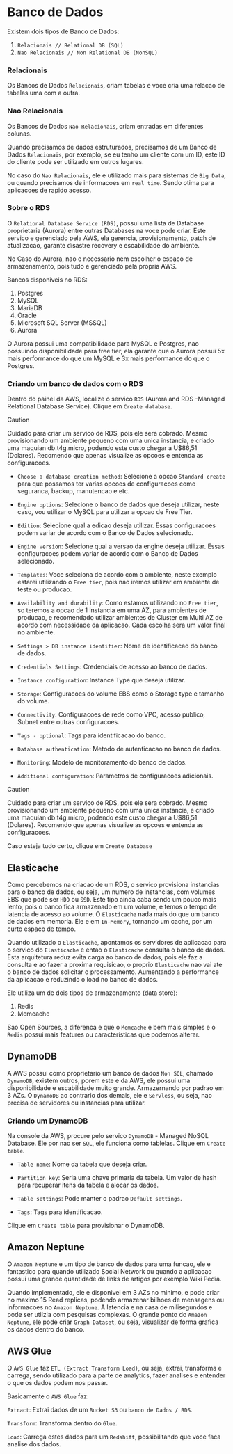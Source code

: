 # Banco de Dados
Existem dois tipos de Banco de Dados:
1. `Relacionais // Relational DB (SQL)`
2. `Nao Relacionais // Non Relational DB (NonSQL)`

### Relacionais
Os Bancos de Dados `Relacionais`, criam tabelas e voce cria uma relacao de tabelas uma com a outra.

### Nao Relacionais
Os Bancos de Dados `Nao Relacionais`, criam entradas em diferentes colunas.

Quando precisamos de dados estruturados, precisamos de um Banco de Dados `Relacionais`, por exemplo, se eu tenho um cliente com um ID, este ID do cliente pode ser utilizado em outros lugares.

No caso do `Nao Relacionais`, ele e utilizado mais para sistemas de `Big Data`, ou quando precisamos de informacoes em `real time`. Sendo otima para aplicacoes de rapido acesso.


### Sobre o RDS
O `Relational Database Service (RDS)`, possui uma lista de Database proprietaria (Aurora) entre outras Databases na voce pode criar. Este servico e gerenciado pela AWS, ela gerencia, provisionamento, patch de atualizacao, garante disastre recovery e escabilidade do ambiente.

No Caso do Aurora, nao e necessario nem escolher o espaco de armazenamento, pois tudo e gerenciado pela propria AWS.

Bancos disponiveis no RDS:
1. Postgres
2. MySQL
3. MariaDB
4. Oracle
5. Microsoft SQL Server (MSSQL)
6. Aurora

O Aurora possui uma compatibilidade para MySQL e Postgres, nao possuindo disponibilidade para free tier, ela garante que o Aurora possui 5x mais performance do que um MySQL e 3x mais performance do que o Postgres.

### Criando um banco de dados com o RDS
Dentro do painel da AWS, localize o servico `RDS` (Aurora and RDS -Managed Relational Database Service). Clique em `Create database`.

> [!CAUTION]  
> Cuidado para criar um servico de RDS, pois ele sera cobrado. Mesmo provisionando um ambiente pequeno com uma unica instancia, e criado uma maquian db.t4g.micro, podendo este custo chegar a U$86,51 (Dolares). Recomendo que apenas visualize as opcoes e entenda as configuracoes.

* `Choose a database creation method`: Selecione a opcao `Standard create` para que possamos ter varias opcoes de configuracoes como seguranca, backup, manutencao e etc.

* `Engine options`: Selecione o banco de dados que deseja utilizar, neste caso, vou utilizar o MySQL para utilizar a opcao de Free Tier.

* `Edition`: Selecione qual a edicao deseja utilizar. Essas configuracoes podem variar de acordo com o Banco de Dados selecionado. 

* `Engine version`: Selecione qual a versao da engine deseja utilizar. Essas configuracoes podem variar de acordo com o Banco de Dados selecionado.

* `Templates`: Voce seleciona de acordo com o ambiente, neste exemplo estarei utilizando o `Free tier`, pois nao iremos utilizar em ambiente de teste ou producao.

* `Availability and durability`: Como estamos utilizando no `Free tier`, so teremos a opcao de 1 instancia em uma AZ, para ambientes de producao, e recomendado utilizar ambientes de Cluster em Multi AZ de acordo com necessidade da aplicacao. Cada escolha sera um valor final no ambiente.

* `Settings > DB instance identifier`: Nome de identificacao do banco de dados.

* `Credentials Settings`: Credenciais de acesso ao banco de dados.

* `Instance configuration`: Instance Type que deseja utilizar.

* `Storage`: Configuracoes do volume EBS como o Storage type e tamanho do volume.

* `Connectivity`: Configuracoes de rede como VPC, acesso publico, Subnet entre outras configuracoes.

* `Tags - optional`: Tags para identificacao do banco.

* `Database authentication`: Metodo de autenticacao no banco de dados.

* `Monitoring`: Modelo de monitoramento do banco de dados.

* `Additional configuration`: Parametros de configuracoes adicionais.

> [!CAUTION]  
> Cuidado para criar um servico de RDS, pois ele sera cobrado. Mesmo provisionando um ambiente pequeno com uma unica instancia, e criado uma maquian db.t4g.micro, podendo este custo chegar a U$86,51 (Dolares). Recomendo que apenas visualize as opcoes e entenda as configuracoes.

Caso esteja tudo certo, clique em `Create Database`


## Elasticache
Como percebemos na criacao de um RDS, o servico provisiona instancias para o banco de dados, ou seja, um numero de instancias, com volumes EBS que pode ser `HDD` ou `SSD`. Este tipo ainda caba sendo um pouco mais lento, pois o banco fica armazenado em um volume, e temos o tempo de latencia de acesso ao volume. O `Elasticache` nada mais do que um banco de dados em memoria. Ele e em `In-Memory`, tornando um cache, por um curto espaco de tempo.

Quando utilizado o `Elasticache`, apontamos os servidores de aplicacao para o servico do `Elasticache` e entao o `Elasticache` consulta o banco de dados. Esta arquitetura reduz evita carga ao banco de dados, pois ele faz a consulta e ao fazer a proxima requisicao, o proprio `Elasticache` nao vai ate o banco de dados solicitar o processamento. Aumentando a performance da aplicacao e reduzindo o load no banco de dados.

Ele utiliza um de dois tipos de armazenamento (data store):
1. Redis
2. Memcache

Sao Open Sources, a diferenca e que o `Memcache` e bem mais simples e o `Redis` possui mais features ou caracteristicas que podemos alterar.


## DynamoDB
A AWS possui como proprietario um banco de dados `Non SQL`, chamado `DynamoDB`, existem outros, porem este e da AWS, ele possui uma disponibilidade e escabilidade muito grande. Armazernando por padrao em 3 AZs. O `DynamoDB` ao contrario dos demais, ele e `Servless`, ou seja, nao precisa de servidores ou instancias para utilizar.

### Criando um DynamoDB
Na console da AWS, procure pelo servico `DynamoDB` - Managed NoSQL Database. Ele por nao ser `SQL`, ele funciona como tablelas. Clique em `Create table`.

* `Table name`: Nome da tabela que deseja criar.

* `Partition key`: Seria uma chave primaria da tabela. Um valor de hash para recuperar itens da tabela e alocar os dados.

* `Table settings`: Pode manter o padrao `Default settings`.

* `Tags`: Tags para identificacao.

Clique em `Create table` para provisionar o DynamoDB.


## Amazon Neptune
O `Amazon Neptune` e um tipo de banco de dados para uma funcao, ele e fantastico para quando utilizado Social Network ou quando a aplicacao possui uma grande quantidade de links de artigos por exemplo Wiki Pedia.

Quando implementado, ele e disponivel em 3 AZs no minimo, e pode criar no maximo 15 Read replicas, podendo armazenar bilhoes de mensagens ou informacoes no `Amazon Neptune`. A latencia e na casa de milisegundos e pode ser utilzia com pesquisas complexas. O grande ponto do `Amazon Neptune`, ele pode criar `Graph Dataset`, ou seja, visualizar de forma grafica os dados dentro do banco.


## AWS Glue
O `AWS Glue` faz `ETL (Extract Transform Load)`, ou seja, extrai, transforma e carrega, sendo utilizado para a parte de analytics, fazer analises e entender o que os dados podem nos passar.

Basicamente o `AWS Glue` faz:

`Extract`: Extrai dados de um `Bucket S3` ou `banco de Dados / RDS`.

`Transform`: Transforma dentro do `Glue`.

`Load`: Carrega estes dados para um `Redshift`, possibilitando que voce faca analise dos dados.
